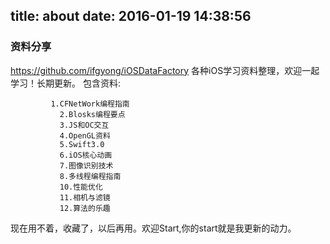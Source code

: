 title: about
date: 2016-01-19 14:38:56
---

### 资料分享
https://github.com/ifgyong/iOSDataFactory 
各种iOS学习资料整理，欢迎一起学习！长期更新。
包含资料:

		  	 1.CFNetWork编程指南
               2.Blosks编程要点
               3.JS和OC交互
               4.OpenGL资料
               5.Swift3.0
               6.iOS核心动画
               7.图像识别技术
               8.多线程编程指南
               10.性能优化
               11.相机与滤镜
               12.算法的乐趣
现在用不着，收藏了，以后再用。欢迎Start,你的start就是我更新的动力。
